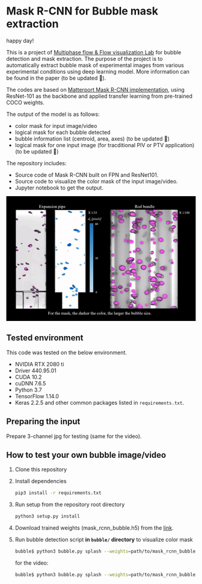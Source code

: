 # Mask R-CNN for Bubble mask extraction

happy day!

This is a project of [Multiphase flow & Flow visualization Lab](https://mffv.snu.ac.kr/) for bubble detection and mask extraction. The purpose of the project is to automatically extract bubble mask of experimental images from various experimental conditions using deep learning model. More information can be found in the paper (to be updated :thinking:). 

The codes are based on [Matterport Mask R-CNN implementation](https://github.com/matterport/Mask_RCNN), using ResNet-101 as the backbone and applied transfer learning from pre-trained COCO weights. 

The output of the model is as follows:

- color mask for input image/video 
- logical mask for each bubble detected
- bubble information list (centroid, area, axes) (to be updated :thinking:)
- logical mask for one input image (for tracditional PIV or PTV application) (to be updated :thinking:)

The repository includes:

- Source code of Mask R-CNN built on FPN and ResNet101.
- Source code to visualize the color mask of the input image/video.
- Jupyter notebook to get the output.

![Mask Extraction Example](assets/sample.gif)


## Tested environment
This code was tested on the below environment.

- NVIDIA RTX 2080 ti
- Driver 440.95.01
- CUDA 10.2
- cuDNN 7.6.5
- Python 3.7
- TensorFlow 1.14.0
- Keras 2.2.5 and other common packages listed in `requirements.txt`.


## Preparing the input
Prepare 3-channel jpg for testing (same for the video).


## How to test your own bubble image/video
1. Clone this repository
1. Install dependencies
   ```bash
   pip3 install -r requirements.txt
   ```
1. Run setup from the repository root directory
    ```bash
    python3 setup.py install
    ``` 
1. Download trained weights (mask_rcnn_bubble.h5) from the [link](https://drive.google.com/file/d/1BSi4djQtR0QKYEp-nFGsGi0e6UVEx5ug/view?usp=sharing).

1. Run bubble detection script **in `bubble/` directory** to visualize color mask
    ```bash
    bubble$ python3 bubble.py splash --weights=path/to/mask_rcnn_bubble.h5 --image=path/to/image
    ```
    for the video:
    ```bash
    bubble$ python3 bubble.py splash --weights=path/to/mask_rcnn_bubble.h5 --video=path/to/video
    ```

